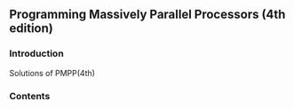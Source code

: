 

## Programming Massively Parallel Processors (4th edition)


### Introduction

Solutions of PMPP(4th)


### Contents


